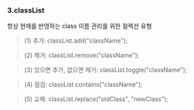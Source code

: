 ### 3.classList
항상 현재를 반영하는 class 이름 관리를 위한 컬렉션 유형

> (1) 추가: classList.add("className");

> (2) 제거: classList.remove("className");

> (3) 있으면 추가, 없으면 제거: classList.toggle("className");

> (4) 점검: classList.contains("className");

> (5) 교체: classList.replace("oldClass", "newClass");